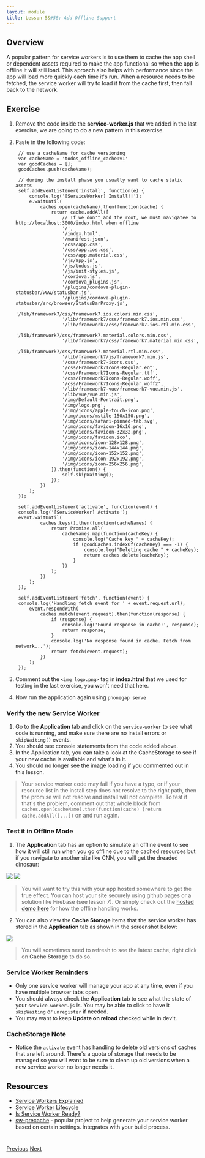 ```yaml
---
layout: module
title: Lesson 5&#58; Add Offline Support
---
```

## Overview
A popular pattern for service workers is to use them to cache the app shell or dependent assets required to make the app functional so when the app is offline it will still load. This aproach also helps with performance since the app will load more quickly each time it's run. When a resource needs to be fetched, the service worker will try to load it from the cache first, then fall back to the network.

## Exercise

1. Remove the code inside the **service-worker.js** that we added in the last exercise, we are going to do a new pattern in this exercise.

2. Paste in the following code:

        // use a cacheName for cache versioning
        var cacheName = 'todos_offline_cache:v1'
        var goodCaches = [];
        goodCaches.push(cacheName);

        // during the install phase you usually want to cache static assets
        self.addEventListener('install', function(e) {
            console.log('[ServiceWorker] Install!!');
            e.waitUntil(
                caches.open(cacheName).then(function(cache) {
                    return cache.addAll([
                        // If we don't add the root, we must navigatee to http://localhost:3000/index.html when offline
                        '/',  
                        '/index.html',
                        '/manifest.json',
                        '/css/app.css',
                        '/css/app.ios.css',
                        '/css/app.material.css',
                        '/js/app.js',
                        '/js/todos.js',
                        '/js/init-styles.js',
                        '/cordova.js',
                        '/cordova_plugins.js',
                        '/plugins/cordova-plugin-statusbar/www/statusbar.js',
                        '/plugins/cordova-plugin-statusbar/src/browser/StatusBarProxy.js',
                        '/lib/framework7/css/framework7.ios.colors.min.css',
                        '/lib/framework7/css/framework7.ios.min.css',
                        '/lib/framework7/css/framework7.ios.rtl.min.css',
                        '/lib/framework7/css/framework7.material.colors.min.css',
                        '/lib/framework7/css/framework7.material.min.css',
                        '/lib/framework7/css/framework7.material.rtl.min.css',
                        '/lib/framework7/js/framework7.min.js',
                        '/css/framework7-icons.css',
                        '/css/Framework7Icons-Regular.eot',
                        '/css/Framework7Icons-Regular.ttf',
                        '/css/Framework7Icons-Regular.woff',
                        '/css/Framework7Icons-Regular.woff2',
                        '/lib/framework7-vue/framework7-vue.min.js',
                        '/lib/vue/vue.min.js',
                        '/img/Default-Portrait.png',
                        '/img/logo.png',
                        '/img/icons/apple-touch-icon.png',
                        '/img/icons/mstile-150x150.png',
                        '/img/icons/safari-pinned-tab.svg',
                        '/img/icons/favicon-16x16.png',
                        '/img/icons/favicon-32x32.png',
                        '/img/icons/favicon.ico',
                        '/img/icons/icon-128x128.png',
                        '/img/icons/icon-144x144.png',
                        '/img/icons/icon-152x152.png',
                        '/img/icons/icon-192x192.png',
                        '/img/icons/icon-256x256.png',
                    ]).then(function() {
                        self.skipWaiting();
                    });
                })
            );
        });

        self.addEventListener('activate', function(event) {
        console.log('[ServiceWorker] Activate');
        event.waitUntil(
                caches.keys().then(function(cacheNames) {
                    return Promise.all(
                        cacheNames.map(function(cacheKey) {
                            console.log("Cache key " + cacheKey);
                            if (goodCaches.indexOf(cacheKey) === -1) {
                                console.log("Deleting cache " + cacheKey);
                                return caches.delete(cacheKey);
                            }
                        })
                    );
                })
            );
        });

        self.addEventListener('fetch', function(event) {
        console.log('Handling fetch event for ' + event.request.url);
            event.respondWith(
                caches.match(event.request).then(function(response) {
                    if (response) {
                        console.log('Found response in cache:', response);
                        return response;
                    }
                    console.log('No response found in cache. Fetch from network...');
                    return fetch(event.request);
                })
            );
        });

3. Comment out the `<img logo.png>` tag in **index.html** that we used for testing in the last exercise, you won't need that here.

4. Now run the application again using `phonegap serve`

### Verify the new Service Worker
1. Go to the **Application** tab and click on the `service-worker` to see what code is running, and make sure there are no install errors or `skipWaiting()` events.
2. You should see console statements from the code added above.
3. In the Application tab, you can take a look at the CacheStorage to see if your new cache is available and what's in it.
4. You should no longer see the image loading if you commented out in this lesson.

  >Your service worker code may fail if you have a typo, or if your resource list in the install step does not resolve to the right path, then the promise will not resolve and install will not complete. To test if that's the problem, comment out that whole block from `caches.open(cacheName).then(function(cache) {return cache.addAll([...])` on and run again. 

### Test it in Offline Mode
1. The **Application** tab has an option to simulate an offline event to see how it will still run when you go offline due to the cached resources but if you navigate to another site like CNN, you will get the dreaded dinosaur:

  ![](images/web-running-offline.png)
  ![](images/cnn-offline.png)

   >You will want to try this with your app hosted somewhere to get the true effect. You can host your site securely using github pages or a solution like Firebase (see lesson 7). Or simply check out the [hosted demo here](https://hollyschinsky.github.io/todos-app-pwa) for how the offline handling works.

2. You can also view the **Cache Storage** items that the service worker has stored in the **Application** tab as shown in the screenshot below:

  ![](images/sw-cache.png)

  >You will sometimes need to refresh to see the latest cache, right click on **Cache Storage** to do so. 

### Service Worker Reminders
- Only one service worker will manage your app at any time, even if you have multiple browser tabs open. 
- You should always check the **Application** tab to see what the state of your `service-worker.js` is. You may be able to click to have it `skipWaiting` or `unregister` if needed. 
- You may want to keep **Update on reload** checked while in dev't. 

### CacheStorage Note
- Notice the `activate` event has handling to delete old versions of caches that are left around. There's a quota of storage that needs to be managed so you will want to be sure to clean up old versions when a new service worker no longer needs it. 

## Resources
- [Service Workers Explained](https://github.com/w3c/ServiceWorker/blob/master/explainer.md)
- [Service Worker Lifecycle](https://developers.google.com/web/fundamentals/instant-and-offline/service-worker/lifecycle)
- [Is Service Worker Ready?](https://jakearchibald.github.io/isserviceworkerready/)
- [sw-precache](https://github.com/GoogleChrome/sw-precache) - popular project to help generate your service worker based on certain settings. Integrates with your build process.

<div class="row" style="margin-top:40px;">
<div class="col-sm-12">
<a href="lesson4.html" class="btn btn-default"><i class="glyphicon glyphicon-chevron-left"></i> Previous</a>
<a href="lesson6.html" class="btn btn-default pull-right">Next <i class="glyphicon
glyphicon-chevron-right"></i></a>
</div>
</div>
